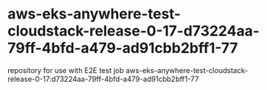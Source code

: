 # aws-eks-anywhere-test-cloudstack-release-0-17-d73224aa-79ff-4bfd-a479-ad91cbb2bff1-77
repository for use with E2E test job aws-eks-anywhere-test-cloudstack-release-0-17:d73224aa-79ff-4bfd-a479-ad91cbb2bff1-77
